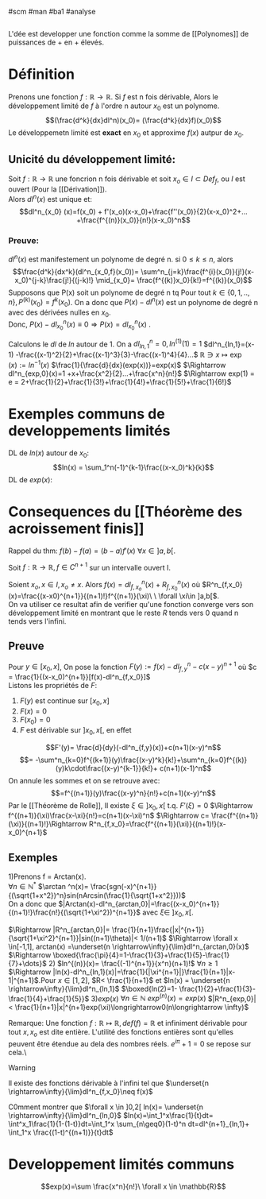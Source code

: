 #scm #man #ba1 #analyse 
```toc
```
L'dée est developper une fonction comme la somme de [[Polynomes]] de puissances de + en + élevés.
# Définition
Prenons une fonction $f:\mathbb{R} \to \mathbb{R}$.
Si $f$ est n fois dérivable, Alors le développement limité de $f$ à l'ordre n autour $x_0$ est un polynome.
$$(\frac{d^k}{dx}dl^n)(x_0)= (\frac{d^k}{dx}f)(x_0)$$
Le développemetn limité est __exact__ en $x_0$ et approxime $f(x)$ autpur de $x_0$.
## Unicité du développement limité: 
Soit $f:\mathbb{R}\to\mathbb{R}$ une foncrion n fois dérivable et soit $x_o \in I \subset Def_f$, ou $I$ est ouvert (Pour la [[Dérivation]]).\
Alors $dl^n(x)$ est unique et:
$$dl^n_{x_0} (x)=f(x_0) + f'(x_o)(x-x_0)+\frac{f''(x_0)}{2}(x-x_0)^2+... +\frac{f^{(n)}(x_0)}{n!}(x-x_0)^n$$
### Preuve: 
$dl^n(x)$ est manifestement un polynome de degré n. si $0 \leq k \le n,$ alors
$$\frac{d^k}{dx^k}(dl^n_{x_0,f}(x_0))= \sum^n_{j=k}\frac{f^{i}(x_0)}{j!}(x-x_0)^{j-k}\frac{j!}{(j-k)!} \mid_{x_0}= \frac{f^{(k)}x_0}{k!}=f^{(k)}(x_0)$$
Supposons que P(x) soit un polynome de degré n tq Pour tout $k \in \{ 0,1,..,n\}, P^{(k)}(x_0)= f^{k}(x_0)$. On a donc que $P(x)-dl^n(x)$ est un polynome de degré n avec des dérivées nulles en $x_0$.\
Donc, $P(x)-dl^n_{x_0}(x)\equiv0 \Rightarrow P(x) = dl^n_{x_0}(x)$ .

Calculons le $dl$ de $ln$ autour de 1.
On a $dl^n_{ln,1}=0, ln^{(1)}(1)=1$
$dl^n_{ln,1}=(x-1) -\frac{(x-1)^2}{2}+\frac{(x-1)^3}{3}-\frac{(x-1)^4}{4}...$
$\mathbb{R}\ni x \mapsto \exp(x):=ln^{-1}(x)$
$\frac{1}{\frac{d}{dx}(exp(x))}=exp(x)$
$\Rightarrow dl^n_{exp,0}(x)=1 +x+\frac{x^2}{2}...+\frac{x^n}{n!}$
$\Rightarrow exp(1) = e = 2+\frac{1}{2}+\frac{1}{3!}+\frac{1}{4!}+\frac{1}{5!}+\frac{1}{6!}$
# Exemples communs de developpements limités
DL de $ln(x)$ autour de $x_0$:
$$ln(x) = \sum_1^n(-1)^{k-1}\frac{(x-x_0)^k}{k}$$
DL de $exp(x):$
# Consequences du [[Théorème des acroissement finis]]

Rappel du thm: $f(b)-f(a)= (b-a)f'(x) \ \forall x\in ]a,b[$.

Soit $f:\mathbb{R}\to\mathbb{R}, f\in C^{n+1}$ sur un intervalle ouvert I.

Soient $x_o,x\in I , x_o\neq x$.
Alors $f(x)= dl^n_{f,x_o}(x)+R^n_{f,x_0}(x)$ où $R^n_{f,x_0}(x)=\frac{(x-x0)^{n+1}}{(n+1)!}f^{(n+1)}(\xi)\ \ \forall \xi\in ]a,b[$.\
On va utiliser ce resultat afin de verifier qu'une fonction converge vers son développement limité en montrant que le reste $R$ tends vers 0 quand n tends vers l'infini.
## Preuve
Pour $y \in [x_0,x]$, On pose la fonction $F(y):=f(x)-dl^n_{f,y}-c(x-y)^{n+1}$ où $c = \frac{1}{(x-x_0)^{n+1}}[f(x)-dl^n_{f,x_0}]$\
Listons les propriétés de $F$: 
1) $F(y)$ est continue sur $[x_0,x]$
2) $F(x)=0$
3) $F(x_0)=0$
4) $F$ est dérivable sur $]x_0,x[$, en effet

$$F'(y)= \frac{d}{dy}(-dl^n_{f,y}(x))+c(n+1)(x-y)^n$$
$$= -\sum^n_{k=0}f^{(k+1)}(y)\frac{(x-y)^k}{k!}+\sum^n_{k=0}f^{(k)}(y)k\cdot\frac{(x-y)^{k-1}}{k!}+ c(n+1)(x-1)^n$$
On annule les sommes et on se retrouve avec:
$$=f^{(n+1)}(y)\frac{(x-y)^n}{n!}+c(n+1)(x-y)^n$$
Par le [[Théorème de Rolle]], Il existe $\xi \in ]x_0,x[ \text{ t.q. } F'(\xi)=0$
$\Rightarrow f^{(n+1)}(\xi)\frac{x-\xi}{n!}=c(n+1)(x-\xi)^n$
$\Rightarrow c= \frac{f^{(n+1)}(\xi)}{(n+1)!}\Rightarrow R^n_{f,x_0}=\frac{f^{(n+1)}(\xi)}{(n+1)!}(x-x_0)^{n+1}$
## Exemples
$1)$Prenons f = Arctan(x).\
$\forall n \in \mathbb{N}^*$
$\arctan ^n(x)= \frac{sgn(-x)^{n+1}}{(\sqrt{1+x^2})^n}sin(nArcsin(\frac{1}{\sqrt{1+x^2}}))$\
On a donc que $|Arctan(x)-dl^n_{arctan,0}|=\frac{(x-x_0)^{n+1}}{(n+1)!}\frac{n!}{(\sqrt{1+\xi^2})^{n+1}}$
avec $\xi \in \ ]x_0,x[$.

$\Rightarrow |R^n_{arctan,0}|= \frac{1}{n+1}\frac{|x|^{n+1}}{\sqrt{1+\xi^2}^{n+1}}|sin((n+1)\theta)|< 1/(n+1)$
$\Rightarrow \forall x \in[-1,1], arctan(x) =\underset{n \rightarrow\infty}{\lim}dl^n_{arctan,0}(x)$
$\Rightarrow \boxed{\frac{\pi}{4}=1-\frac{1}{3}+\frac{1}{5}-\frac{1}{7}+\dots}$
$2)$ $ln^{(n)}(x)= \frac{(-1)^{n+1}}{x^n}(n+1)!$    $\forall n \geq 1$
$\Rightarrow |ln(x)-dl^n_{ln,1}(x)|=\frac{1}{|\xi^{n+1}|}\frac{1}{n+1}|x-1|^{n+1}$.Pour $x \in [1,2]$, $R< \frac{1}{n+1}$ et $ln(x) = \underset{n \rightarrow\infty}{\lim}dl^n_{ln,1}$
$\boxed{ln(2)=1- \frac{1}{2}+\frac{1}{3}-\frac{1}{4}+\frac{1}{5}}$
3)$exp(x)$ $\forall n\in \mathbb{N}\  exp^{(n)}(x)= exp(x)$
$|R^n_{exp,0}|< \frac{1}{n+1}|x|^{n+1}exp(\xi)\longrightarrow0(n\longrightarrow \infty)$

Remarque: Une fonction $f:\mathbb{R} \mapsto \mathbb{R}, def(f) = \mathbb{R}$ et infiniment dérivable pour tout $x,x_o$ est dite entière. L'utilité des fonctions entières sont qu'elles peuvent être étendue au dela des nombres réels. $e^{i\pi}+1=0$ se repose sur cela.\
> [!WARNING]
> Il existe des fonctions dérivable à l'infini
> tel que $\underset{n \rightarrow\infty}{\lim}dl^n_{f,x_0}\neq f(x)$

C0mment montrer que $\forall x \in ]0,2[ ln(x)= \underset{n \rightarrow\infty}{\lim}dl^n_{ln,0}$
$ln(x)=\int_1^x\frac{1}{t}dt= \int^x_1\frac{1}{1-(1-t)}dt=\int_1^x \sum_{n\geq0}(1-t)^n dt=dl^{n+1}_{ln,1}+ \int_1^x \frac{(1-t)^{(n+1)}}{t}dt$
# Developpement limités communs
$$exp(x)=\sum \frac{x^n}{n!}\ \forall x \in \mathbb{R}$$